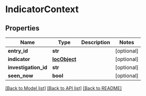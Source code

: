 # IndicatorContext

## Properties
Name | Type | Description | Notes
------------ | ------------- | ------------- | -------------
**entry_id** | **str** |  | [optional] 
**indicator** | [**IocObject**](IocObject.md) |  | [optional] 
**investigation_id** | **str** |  | [optional] 
**seen_now** | **bool** |  | [optional] 

[[Back to Model list]](README.md#documentation-for-models) [[Back to API list]](../README.md#documentation-for-api-endpoints) [[Back to README]](../README.md)


